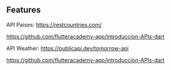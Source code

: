
## Features

API Paises: https://restcountries.com/

https://github.com/flutteracademy-app/introduccion-APIs-dart

API Weather: https://publicapi.dev/tomorrow-api

https://github.com/flutteracademy-app/introduccion-APIs-dart
